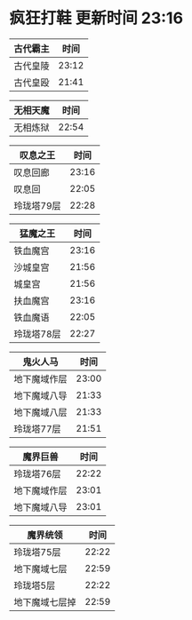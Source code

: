 # 疯狂打鞋 更新时间 23:16

| 古代霸主   | 时间    |
|--------|-------|
| 古代皇陵 | 23:12 |
| 古代皇殴 | 21:41 |

| 无相天魔   | 时间    |
|--------|-------|
| 无相炼狱 | 22:54 |

| 叹息之王   | 时间    |
|--------|-------|
| 叹息回廊 | 23:16 |
| 叹息回 | 22:05 |
| 玲珑塔79层 | 22:28 |

| 猛魔之王   | 时间    |
|--------|-------|
| 铁血魔宫 | 23:16 |
| 沙城皇宫 | 21:56 |
| 城皇宫 | 21:56 |
| 扶血魔宫 | 23:16 |
| 铁血魔语 | 22:05 |
| 玲珑塔78层 | 22:27 |

| 鬼火人马   | 时间    |
|--------|-------|
| 地下魔域作层 | 23:00 |
| 地下魔域八导 | 21:33 |
| 地下魔域八层 | 21:33 |
| 玲珑塔77层 | 21:51 |

| 魔界巨兽   | 时间    |
|--------|-------|
| 玲珑塔76层 | 22:22 |
| 地下魔域作层 | 23:01 |
| 地下魔域八导 | 23:01 |

| 魔界统领   | 时间    |
|--------|-------|
| 玲珑塔75层 | 22:22 |
| 地下魔域七层 | 22:59 |
| 玲珑塔5层 | 22:22 |
| 地下魔域七层掉 | 22:59 |
